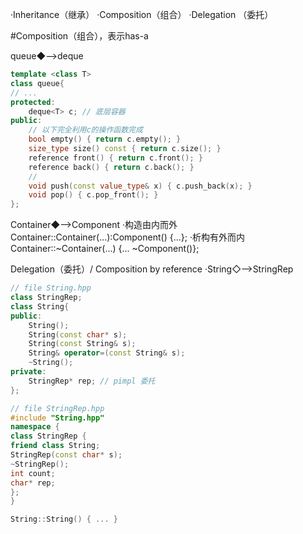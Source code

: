 ·Inheritance（继承）
·Composition（组合）
·Delegation （委托）

#Composition（组合），表示has-a

queue◆-->deque
```C++
template <class T>
class queue{
// ...
protected:
    deque<T> c; // 底层容器
public:
    // 以下完全利用c的操作函数完成
    bool empty() { return c.empty(); }
    size_type size() const { return c.size(); }
    reference front() { return c.front(); }
    reference back() { return c.back(); }
    // 
    void push(const value_type& x) { c.push_back(x); }
    void pop() { c.pop_front(); }
};
```

Container◆-->Component
·构造由内而外
Container::Container(...):Component() {...};
·析构有外而内
Container::~Container(...) {... ~Component()};


Delegation（委托）/ Composition by reference
·String◇-->StringRep

```C++ Standard
// file String.hpp
class StringRep;
class String{
public:
    String();
    String(const char* s);
    String(const String& s);
    String& operator=(const String& s);
    ~String();
private:
    StringRep* rep; // pimpl 委托
};
```

```C++
// file StringRep.hpp
#include "String.hpp"
namespace {
class StringRep {
friend class String;
StringRep(const char* s);
~StringRep();
int count;
char* rep;
};
}

String::String() { ... }
```